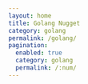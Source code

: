 ```yaml
---
layout: home
title: Golang Nugget
category: golang
permalink: /golang/
pagination: 
  enabled: true
  category: golang
  permalink: /:num/
---
```

